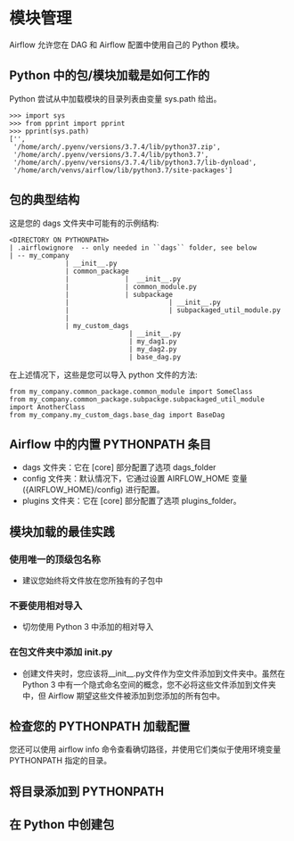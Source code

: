 # 模块管理
Airflow 允许您在 DAG 和 Airflow 配置中使用自己的 Python 模块。

## Python 中的包/模块加载是如何工作的
Python 尝试从中加载模块的目录列表由变量 sys.path 给出。
```
>>> import sys
>>> from pprint import pprint
>>> pprint(sys.path)
['',
 '/home/arch/.pyenv/versions/3.7.4/lib/python37.zip',
 '/home/arch/.pyenv/versions/3.7.4/lib/python3.7',
 '/home/arch/.pyenv/versions/3.7.4/lib/python3.7/lib-dynload',
 '/home/arch/venvs/airflow/lib/python3.7/site-packages']
```

## 包的典型结构
这是您的 dags 文件夹中可能有的示例结构:
```
<DIRECTORY ON PYTHONPATH>
| .airflowignore  -- only needed in ``dags`` folder, see below
| -- my_company
              | __init__.py
              | common_package
              |              |  __init__.py
              |              | common_module.py
              |              | subpackage
              |                         | __init__.py
              |                         | subpackaged_util_module.py
              |
              | my_custom_dags
                              | __init__.py
                              | my_dag1.py
                              | my_dag2.py
                              | base_dag.py
```
在上述情况下，这些是您可以导入 python 文件的方法:
```
from my_company.common_package.common_module import SomeClass
from my_company.common_package.subpackge.subpackaged_util_module import AnotherClass
from my_company.my_custom_dags.base_dag import BaseDag
```

## Airflow 中的内置 PYTHONPATH 条目
* dags 文件夹：它在 [core] 部分配置了选项 dags_folder
* config 文件夹：默认情况下，它通过设置 AIRFLOW_HOME 变量 ({AIRFLOW_HOME}/config) 进行配置。
* plugins 文件夹：它在 [core] 部分配置了选项 plugins_folder。

## 模块加载的最佳实践
### 使用唯一的顶级包名称
* 建议您始终将文件放在您所独有的子包中
### 不要使用相对导入
* 切勿使用 Python 3 中添加的相对导入
### 在包文件夹中添加 __init__.py
* 创建文件夹时，您应该将__init__.py文件作为空文件添加到文件夹中。虽然在 Python 3 中有一个隐式命名空间的概念，您不必将这些文件添加到文件夹中，但 Airflow 期望这些文件被添加到您添加的所有包中。

## 检查您的 PYTHONPATH 加载配置
您还可以使用 airflow info 命令查看确切路径，并使用它们类似于使用环境变量 PYTHONPATH 指定的目录。

## 将目录添加到 PYTHONPATH
## 在 Python 中创建包